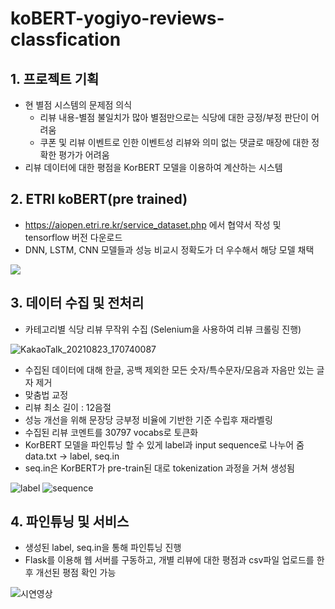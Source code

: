 # koBERT-yogiyo-reviews-classfication

## 1. 프로젝트 기획
 - 현 별점 시스템의 문제점 의식
    - 리뷰 내용-별점 불일치가 많아 별점만으로는 식당에 대한 긍정/부정 판단이 어려움
    - 쿠폰 및 리뷰 이벤트로 인한 이벤트성 리뷰와 의미 없는 댓글로 매장에 대한 정확한 평가가 어려움
 - 리뷰 데이터에 대한 평점을 KorBERT 모델을 이용하여 계산하는 시스템
 
## 2. ETRI koBERT(pre trained)
 - https://aiopen.etri.re.kr/service_dataset.php 에서 협약서 작성 및 tensorflow 버전 다운로드
 - DNN, LSTM, CNN 모델들과 성능 비교시 정확도가 더 우수해서 해당 모델 채택
 
 ![](https://i.imgur.com/gYlPKr7.png)
## 3. 데이터 수집 및 전처리
 - 카테고리별 식당 리뷰 무작위 수집 (Selenium을 사용하여 리뷰 크롤링 진행)
 
![KakaoTalk_20210823_170740087](https://user-images.githubusercontent.com/8359931/130415887-f93f4949-19bf-43df-b39b-e86277d07ebe.gif)
 
 - 수집된 데이터에 대해 한글, 공백 제외한 모든 숫자/특수문자/모음과 자음만 있는 글자 제거
 - 맞춤법 교정
 - 리뷰 최소 길이 : 12음절
 - 성능 개선을 위해 문장당 긍부정 비율에 기반한 기준 수립후 재라벨링
 - 수집된 리뷰 코멘트를 30797 vocabs로 토큰화
 - KorBERT 모델을 파인튜닝 할 수 있게 label과 input sequence로 나누어 줌 data.txt -> label, seq.in
 - seq.in은 KorBERT가 pre-train된 대로 tokenization 과정을 거쳐 생성됨
   
 ![label](https://user-images.githubusercontent.com/8359931/130418608-57c32632-98ba-4119-a9de-e7ad8379d231.PNG)
 ![sequence](https://user-images.githubusercontent.com/8359931/130418620-d5982006-9965-403f-b732-7b9a51d65604.PNG)
  
 ## 4. 파인튜닝 및 서비스
  - 생성된 label, seq.in을 통해 파인튜닝 진행
  - Flask를 이용해 웹 서버를 구동하고, 개별 리뷰에 대한 평점과
    csv파일 업로드를 한 후 개선된 평점 확인 가능
  
 ![시연영상](https://user-images.githubusercontent.com/8359931/130537602-b3cba16c-9a00-4b8c-b3c5-a003447d8676.gif)


  


